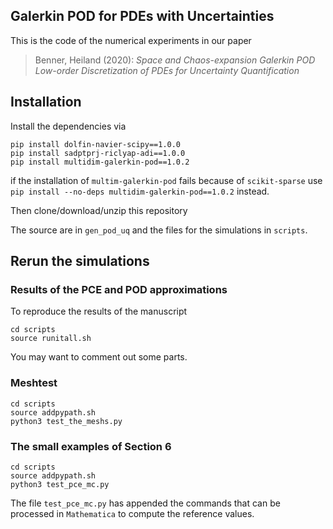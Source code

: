 Galerkin POD for PDEs with Uncertainties
---

This is the code of the numerical experiments in our paper

> Benner, Heiland (2020): *Space and Chaos-expansion Galerkin POD Low-order
> Discretization of PDEs for Uncertainty Quantification*

## Installation

Install the dependencies via

```
pip install dolfin-navier-scipy==1.0.0
pip install sadptprj-riclyap-adi==1.0.0
pip install multidim-galerkin-pod==1.0.2
```
if the installation of `multim-galerkin-pod` fails because of `scikit-sparse`
use `pip install --no-deps multidim-galerkin-pod==1.0.2` instead. 

Then clone/download/unzip this repository

The source are in `gen_pod_uq` and the files for the simulations in `scripts`.

## Rerun the simulations

### Results of the PCE and POD approximations

To reproduce the results of the manuscript
```
cd scripts
source runitall.sh
```
You may want to comment out some parts.

### Meshtest

```
cd scripts
source addpypath.sh
python3 test_the_meshs.py
```

### The small examples of Section 6

```
cd scripts
source addpypath.sh
python3 test_pce_mc.py
```

The file `test_pce_mc.py` has appended the commands that can be processed in
`Mathematica` to compute the reference values.
